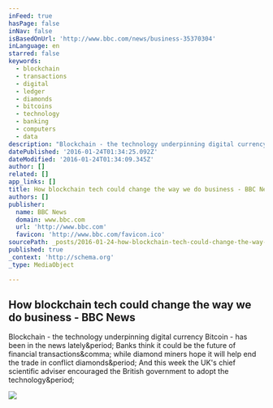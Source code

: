 ```yaml
---
inFeed: true
hasPage: false
inNav: false
isBasedOnUrl: 'http://www.bbc.com/news/business-35370304'
inLanguage: en
starred: false
keywords:
  - blockchain
  - transactions
  - digital
  - ledger
  - diamonds
  - bitcoins
  - technology
  - banking
  - computers
  - data
description: "Blockchain - the technology underpinning digital currency Bitcoin - has been in the news lately. Banks think it could be the future of financial transactions, while diamond miners hope it will help end the trade in conflict diamonds. And this week the UK's chief scientific adviser encouraged the British government to adopt the technology."
datePublished: '2016-01-24T01:34:25.092Z'
dateModified: '2016-01-24T01:34:09.345Z'
author: []
related: []
app_links: []
title: How blockchain tech could change the way we do business - BBC News
authors: []
publisher:
  name: BBC News
  domain: www.bbc.com
  url: 'http://www.bbc.com'
  favicon: 'http://www.bbc.com/favicon.ico'
sourcePath: _posts/2016-01-24-how-blockchain-tech-could-change-the-way-we-do-business-bb.md
published: true
_context: 'http://schema.org'
_type: MediaObject

---
```

<article style=""><h1>How blockchain tech could change the way we do business - BBC News</h1><p>Blockchain - the technology underpinning digital currency Bitcoin - has been in the news lately&amp;period; Banks think it could be the future of financial transactions&amp;comma; while diamond miners hope it will help end the trade in conflict diamonds&amp;period; And this week the UK's chief scientific adviser encouraged the British government to adopt the technology&amp;period;</p><img src="http://ichef-1.bbci.co.uk/news/1024/cpsprodpb/A8E1/production/_87833234_463342984.jpg" /></article>